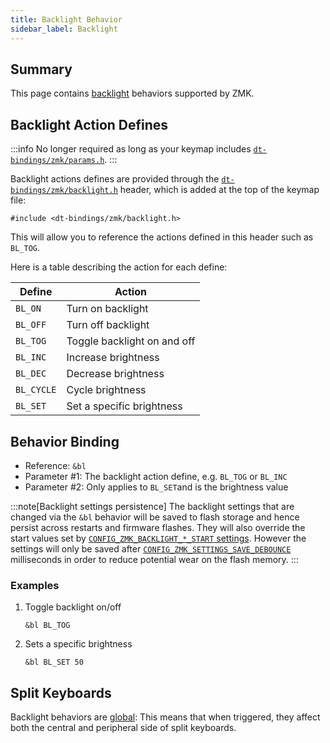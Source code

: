 ```yaml
---
title: Backlight Behavior
sidebar_label: Backlight
---
```


## Summary

This page contains [backlight](../../features/backlight.mdx) behaviors supported by ZMK.

## Backlight Action Defines

:::info
No longer required as long as your keymap includes [`dt-bindings/zmk/params.h`](https://github.com/zmkfirmware/zmk/blob/main/app/include/dt-bindings/zmk/all.h).
:::

Backlight actions defines are provided through the [`dt-bindings/zmk/backlight.h`](https://github.com/zmkfirmware/zmk/blob/main/app/include/dt-bindings/zmk/backlight.h) header,
which is added at the top of the keymap file:

```dts
#include <dt-bindings/zmk/backlight.h>
```

This will allow you to reference the actions defined in this header such as `BL_TOG`.

Here is a table describing the action for each define:

| Define     | Action                      |
| ---------- | --------------------------- |
| `BL_ON`    | Turn on backlight           |
| `BL_OFF`   | Turn off backlight          |
| `BL_TOG`   | Toggle backlight on and off |
| `BL_INC`   | Increase brightness         |
| `BL_DEC`   | Decrease brightness         |
| `BL_CYCLE` | Cycle brightness            |
| `BL_SET`   | Set a specific brightness   |

## Behavior Binding

- Reference: `&bl`
- Parameter #1: The backlight action define, e.g. `BL_TOG` or `BL_INC`
- Parameter #2: Only applies to `BL_SET`and is the brightness value

:::note[Backlight settings persistence]
The backlight settings that are changed via the `&bl` behavior will be saved to flash storage and hence persist across restarts and firmware flashes.
They will also override the start values set by [`CONFIG_ZMK_BACKLIGHT_*_START` settings](../../config/backlight.md#kconfig).
However the settings will only be saved after [`CONFIG_ZMK_SETTINGS_SAVE_DEBOUNCE`](../../config/system.md#general) milliseconds in order to reduce potential wear on the flash memory.
:::

### Examples

1. Toggle backlight on/off

   ```dts
   &bl BL_TOG
   ```

1. Sets a specific brightness

   ```dts
   &bl BL_SET 50
   ```

## Split Keyboards

Backlight behaviors are [global](../../features/split-keyboards.md#global-locality-behaviors): This means that when triggered, they affect both the central and peripheral side of split keyboards.
